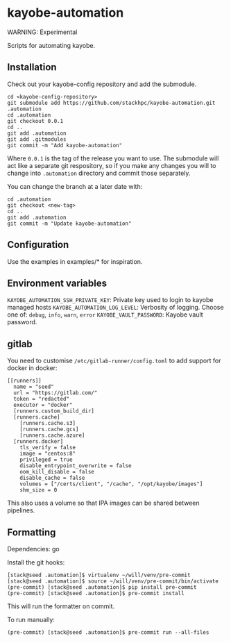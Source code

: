 # kayobe-automation

WARNING: Experimental

Scripts for automating kayobe.

## Installation

Check out your kayobe-config repository and add the submodule.

    cd <kayobe-config-repository>
    git submodule add https://github.com/stackhpc/kayobe-automation.git .automation
    cd .automation
    git checkout 0.0.1
    cd ..
    git add .automation
    git add .gitmodules
    git commit -m "Add kayobe-automation"

Where `0.0.1` is the tag of the release you want to use. The submodule will act
like a separate git respository, so if you make any changes you will to change
into `.automation` directory and commit those separately.

You can change the branch at a later date with:

    cd .automation
    git checkout <new-tag>
    cd ..
    git add .automation
    git commit -m "Update kayobe-automation"

## Configuration

Use the examples in examples/* for inspiration.

## Environment variables

`KAYOBE_AUTOMATION_SSH_PRIVATE_KEY`: Private key used to login to kayobe managed hosts
`KAYOBE_AUTOMATION_LOG_LEVEL`: Verbosity of logging. Choose one of: `debug`, `info`, `warn`, `error`
`KAYOBE_VAULT_PASSWORD`: Kayobe vault password.

## gitlab

You need to customise `/etc/gitlab-runner/config.toml` to add support for docker in docker:

    [[runners]]                                                                                                                                                                  
      name = "seed"                                                                                                                                                              
      url = "https://gitlab.com/"                                                                                                                                                
      token = "redacted"                                                                                                                                             
      executor = "docker"                                                                                                                                                        
      [runners.custom_build_dir]                                                                                                                                                 
      [runners.cache]                                                                                                                                                            
        [runners.cache.s3]                                                                                                                                                       
        [runners.cache.gcs]                                                                                                                                                      
        [runners.cache.azure]                                                                                                                                                    
      [runners.docker]                                                                                                                                                           
        tls_verify = false                                                                                                                                                       
        image = "centos:8"                                                                                                                                                       
        privileged = true                                                                                                                                                        
        disable_entrypoint_overwrite = false                                                                                                                                     
        oom_kill_disable = false                                                                                                                                                 
        disable_cache = false
        volumes = ["/certs/client", "/cache", "/opt/kayobe/images"]
        shm_size = 0

This also uses a volume so that IPA images can be shared between pipelines.

## Formatting

Dependencies: go

Install the git hooks:

    [stack@seed .automation]$ virtualenv ~/will/venv/pre-commit
    [stack@seed .automation]$ source ~/will/venv/pre-commit/bin/activate
    (pre-commit) [stack@seed .automation]$ pip install pre-commit
    (pre-commit) [stack@seed .automation]$ pre-commit install

This will run the formatter on commit.

To run manually:

    (pre-commit) [stack@seed .automation]$ pre-commit run --all-files
